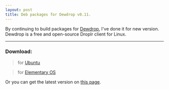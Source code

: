 ```yaml
---
layout: post
title: Deb packages for Dewdrop v0.11.
---
```


By continuing to build packages for <a href="http://dewdrop.deepcode.net/">Dewdrop</a>, I've done it for new version.
Dewdrop is a free and open-source Droplr client for Linux.

-----
### Download:

> for <a href="/dewdrop/0.11/dewdrop-ubuntu.deb">Ubuntu</a>

> for <a href="/dewdrop/0.11/dewdrop-eos.deb">Elementary OS</a>

Or you can get the latest version on <a href="/dewdrop">this page</a>.
